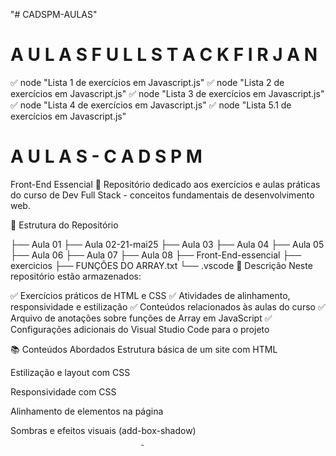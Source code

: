 "# CADSPM-AULAS" 

#  A U L A S F U L L  S T A C K F I R J A N 

✅ node "Lista 1 de exercícios em Javascript.js"
✅ node "Lista 2 de exercícios em Javascript.js"
✅ node "Lista 3 de exercícios em Javascript.js"
✅ node "Lista 4 de exercícios em Javascript.js"
✅ node "Lista 5.1 de exercícios em Javascript.js"


#   A U L A S - C A D S P M 
 Front-End Essencial 🚀
Repositório dedicado aos exercícios e aulas práticas do curso de Dev Full Stack - conceitos fundamentais de desenvolvimento web.

📁 Estrutura do Repositório

├── Aula 01
├── Aula 02-21-mai25
├── Aula 03
├── Aula 04
├── Aula 05
├── Aula 06
├── Aula 07
├── Aula 08
├── Front-End-essencial
├── exercicios
├── FUNÇÕES DO ARRAY.txt
└── .vscode
📝 Descrição
Neste repositório estão armazenados:

✅ Exercícios práticos de HTML e CSS
✅ Atividades de alinhamento, responsividade e estilização
✅ Conteúdos relacionados às aulas do curso
✅ Arquivo de anotações sobre funções de Array em JavaScript
✅ Configurações adicionais do Visual Studio Code para o projeto

📚 Conteúdos Abordados
Estrutura básica de um site com HTML

Estilização e layout com CSS

Responsividade com CSS

Alinhamento de elementos na página

Sombras e efeitos visuais (add-box-shadow)

Introdução a JavaScript (FUNÇÕES DO ARRAY)

🎯 Objetivo
Praticar e desenvolver as habilidades essenciais para construir páginas web modernas e responsivas, aplicando os conceitos ensinados em aula.

🛠️ Tecnologias Utilizadas

JAVASCRIPT

HTML5

CSS3

Visual Studio Code

📌 Autor
Evandro dos Santos Dias
 